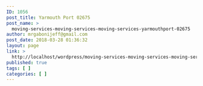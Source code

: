 ```yaml
---
ID: 1056
post_title: Yarmouth Port 02675
post_name: >
  moving-services-moving-services-moving-services-yarmouthport-02675
author: mrgabonijeff@gmail.com
post_date: 2018-03-28 01:36:32
layout: page
link: >
  http://localhost/wordpress/moving-services-moving-services-moving-services-yarmouthport-02675/
published: true
tags: [ ]
categories: [ ]
---
```

